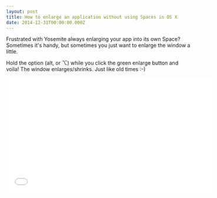```yaml
---
layout: post
title: How to enlarge an application without using Spaces in OS X
date: 2014-12-31T00:00:00.000Z
---
```



Frustrated with Yosemite always enlarging your app into its own Space? Sometimes it's handy, but sometimes you just want to enlarge the window a little.

Hold the option (alt, or ⌥) while you click the green enlarge button and voila! The window enlarges/shrinks. Just like old times :-)

<iframe width="560" height="315" src="//www.youtube.com/embed/tbKaupw-rSQ" frameborder="0" allowfullscreen></iframe>
